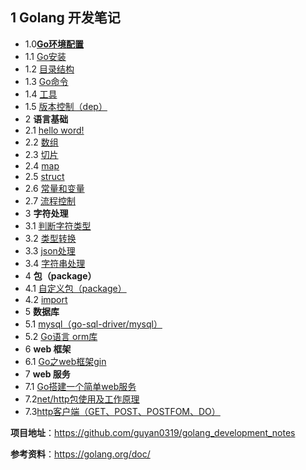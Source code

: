 ## 1   Golang 开发笔记



- 1.0[**Go环境配置**](https://github.com/guyan0319/golang_development_notes/blob/master/zh/1.0.md)
- 1.1 [Go安装](https://github.com/guyan0319/golang_development_notes/blob/master/zh/1.1.md)
- 1.2 [目录结构](https://github.com/guyan0319/golang_development_notes/blob/master/zh/1.2.md)
- 1.3 [Go命令](https://github.com/guyan0319/golang_development_notes/blob/master/zh/1.3.md)
- 1.4 [工具](https://github.com/guyan0319/golang_development_notes/blob/master/zh/1.4.md)
- 1.5 [版本控制（dep）](https://github.com/guyan0319/golang_development_notes/blob/master/zh/1.5.md)
- 2 **语言基础**
- 2.1 [hello word!](https://github.com/guyan0319/golang_development_notes/blob/master/zh/2.1.md)
- 2.2 [数组](https://github.com/guyan0319/golang_development_notes/blob/master/zh/2.2.md)
- 2.3 [切片](https://github.com/guyan0319/golang_development_notes/blob/master/zh/2.3.md)
- 2.4 [map](https://github.com/guyan0319/golang_development_notes/blob/master/zh/2.4.md)
- 2.5 [struct](https://github.com/guyan0319/golang_development_notes/blob/master/zh/2.5.md)
- 2.6 [常量和变量](https://github.com/guyan0319/golang_development_notes/blob/master/zh/2.6.md)
- 2.7 [流程控制](https://github.com/guyan0319/golang_development_notes/blob/master/zh/2.7.md)
- 3 **字符处理**
- 3.1 [判断字符类型](https://github.com/guyan0319/golang_development_notes/blob/master/zh/3.1.md)
- 3.2 [类型转换](https://github.com/guyan0319/golang_development_notes/blob/master/zh/3.2.md)
- 3.3 [json处理](https://github.com/guyan0319/golang_development_notes/blob/master/zh/3.3.md)
- 3.4 [字符串处理](https://github.com/guyan0319/golang_development_notes/blob/master/zh/3.4.md)
- 4 **包（package）**
- 4.1 [自定义包（package）](https://github.com/guyan0319/golang_development_notes/blob/master/zh/4.1.md)
- 4.2  [import](https://github.com/guyan0319/golang_development_notes/blob/master/zh/4.2.md)
- 5 **数据库**
- 5.1 [mysql（go-sql-driver/mysql）](https://github.com/guyan0319/golang_development_notes/blob/master/zh/5.1.md)
- 5.2 [Go语言 orm库](https://github.com/guyan0319/golang_development_notes/blob/master/zh/5.2.md)
- 6 **web 框架**
- 6.1 [Go之web框架gin](https://github.com/guyan0319/golang_development_notes/blob/master/zh/6.1.md)
- 7 **web 服务**
- 7.1 [Go搭建一个简单web服务](https://github.com/guyan0319/golang_development_notes/blob/master/zh/7.1.md)
- 7.2[net/http包使用及工作原理](https://github.com/guyan0319/golang_development_notes/blob/master/zh/7.2.md)
- 7.3[http客户端（GET、POST、POSTFOM、DO）](https://github.com/guyan0319/golang_development_notes/blob/master/zh/7.3.md)

**项目地址**：https://github.com/guyan0319/golang_development_notes

**参考资料**：https://golang.org/doc/